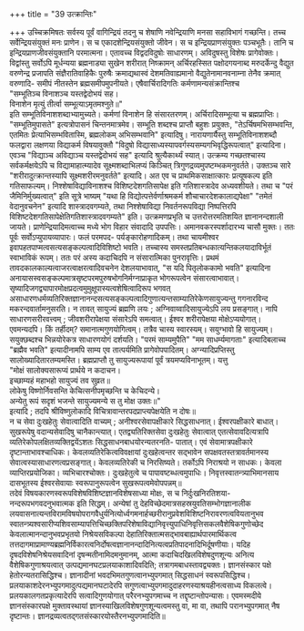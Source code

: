 +++
title = "39 उत्क्रान्तिः"

+++
उच्चिक्रमिषतः सर्वस्य पूर्वं वागिन्द्रियं तदनु च शेषाणि नवेन्द्रियाणि मनसा सहाविभागं गच्छन्ति। तच्च सर्वेन्द्रियसंयुक्तं मनः प्राणेन। स च एकादशेन्द्रियसंयुक्तो जीवेन। स च इन्द्रियप्राणसंयुक्तः पञ्चभूतैः। तानि च इन्द्रियप्राणजीवसंयुक्तानि परमात्मना। एतावच्च विद्वदविदुषोः साधारणम्। अविदुषस्तु विशेषः प्रागेवोक्तः। विद्वांस्तु सर्वोऽपि मूर्धन्यया ब्रह्मनाड्या सुखेन शरीरात् निष्क्रामन् अर्चिरहस्सित पक्षोदगयनाब्द मरुदर्केन्दु वैद्युत वरुणेन्द्र प्रजापति संज्ञैरातिवाहिकैः पुरुषैः क्रमाद्यथास्वं देशमतिवाह्यमानो वैद्युतेनामानवनाम्ना तेनैव क्रमात् वरुणादि- समीपं नीतस्तेन ब्रह्मसमीपमुपनीयते। एषैवार्चिरादिगतिः कर्मणामन्यसंक्रान्तिश्च  
"सम्भूतिञ्च विनाशञ्च यस्तद्वेदोभयं सह।  
विनाशेन मृत्युं तीर्त्वा सम्भूत्याऽमृतमश्नुते॥"  
इति सम्भूतिविनाशशब्दाभ्यामुच्यते। कर्मणां विनाशेन हि संसारतरणम्। अर्चिरादिसम्भूत्या च ब्रह्मप्राप्तिः। "सम्भूतिमुपासते" इत्यत्रोपासनं चिन्तनमात्रमेव। सम्भूति शब्दश्च प्राप्तौ बहुशः प्रयुक्तः, "तेऽर्चिषमभिसम्भवन्ति, एतमितः प्रेत्याभिसम्भवितास्मि, ब्रह्मलोकम् अभिसम्भवानि" इत्यादिषु। नारायणार्यैस्तु सम्भूतिविनाशशब्दौ फलद्वारा लक्षणया विद्याकर्म विषयावुक्तौ "विदुषो विद्यासाध्यस्यापवर्गस्यसम्यगभिवृद्धिरूपत्वात्" इत्यादिना। एवञ्च "विद्याञ्च अविद्याञ्च यस्तद्वेदोभयं सह" इत्यादि श्रुत्यैकार्थ्यं स्यात्। उत्क्रम्य गच्छतश्चास्य सर्वकर्मक्षयेऽपि च विद्यामाहात्म्यादेव सूक्ष्मशब्दाभिलप्यं किञ्चित् त्रिगुणद्रव्यमुपष्टम्भकमनुवर्तते। उक्तञ्च सारे "शरीरादुत्क्रान्तस्यापि सूक्ष्मशरीरमनुवर्तते" इत्यादि। अत एव च प्राथमिकसाक्षात्कारः प्रत्यूषकल्प इति गतिसाफल्यम्। निश्शेषाविद्याविनाशश्च विशिष्टदेशगतिसापेक्ष इति गतिशास्त्रादेव अध्यवशीयते। तथा च "परं जैमिनिर्मुख्यत्वात्" इति सूत्रे भाष्यम् "यथा हि विद्योत्पत्तेर्वर्णाश्रमकर्म शौचाचारदेशकालाद्यपेक्षा" "तमेतं वेदानुवचनेन" इत्यादि शास्त्रादवगम्यते, तथा निश्शेषाविद्या निवर्तनरूपविद्या निष्पत्तिरपि विशिष्टदेशगतिसापेक्षेतिगतिशास्त्रादवगम्यते" इति। उत्क्रमणप्रभृति च उत्तरोत्तरमतिशयित ज्ञानानन्दशाली जायते। प्राणेन्द्रियादिमत्वाच्च मध्ये भोग विहार संवादादि उपपत्तिः। अमानवकरस्पर्शादारभ्य चासौ मुक्तः। ततः पूर्वः सर्वोऽप्युपायव्यापारः। फलं परमपद- पर्यङ्कारोहणादिकम्। तथा चायमीश्वर इवापहतपाप्मत्वसत्यसङ्कल्पत्वादिविशिष्टो भवति। तच्चास्य समस्तप्रतिबन्धकात्यन्तिकलयादाविर्भूतं स्वाभाविकं रूपम्। ततः परं अस्य कदाचिदपि न संसारात्मिका पुनरावृत्तिः। प्रथमं तावदकालकाल्यत्वाजरत्वाक्षरत्वादिवचनेन देशलयाभावात्, "स यदि पितृलोककामो भवति" इत्यादिना अनायासस्वसङ्कल्पमात्रसृष्टपरमपुरुषभोगनिर्मग्नाप्राकृत भोगरूपत्वेन संसारत्वाभावात्। सृष्यादिजगद्व्यापारमोक्षप्रदत्वमुमुक्षूपास्यत्वशेषित्वादिरूप भगवत् असाधारणधर्मव्यतिरिक्तज्ञानानन्दसत्यसङ्कल्पत्वादिगुणात्यन्तसाम्यातिरेकेणसायुज्यन्तु गगनारविन्द मकरन्दवार्तामनुसरति। न तावत् सायुज्यं ब्रह्मणि लयः ; अग्निवाय्वादिसायुज्येऽपि लय प्रसङ्गात्। नापि साधारणसरीरवत्त्वम् ; जीवशरीरापेक्षया संसारेऽपि समत्वात्। ईश्वर शरीरापेक्षया मोक्षेऽप्ययोगात्। एवमन्यदपि। किं तर्हीदम्? समानात्मगुणयोगित्वम्। तत्रैव चास्य स्वारस्यम्। सयुग्भावो हि सायुज्यम्। सयुक्छब्दश्च भिन्नयोरेकत्र साधारणयोगं दर्शयति। "परमं साम्यमुपैति" "मम साधर्म्यमागताः" इत्यादिबलाच्च "ब्रह्मैव भवति" इत्यादीनामपि साम्य एव तात्पर्यमिति प्रागेवोपपादितम्। अग्न्यादिप्रप्तिस्तु सालोख्यादितारतम्यमस्ति। ब्रह्मप्राप्तौ तु सायुज्यरूपायां पूर्वं त्रयमप्यविनाभूतम्। यत्तु  
"मोक्षं सालोक्यसारूप्यं प्रार्थये न कदाचन।  
इच्छाम्यहं महाभहो सायुज्यं तव सुव्रत॥  
लोकेषु विष्णोर्निवसन्ति केचित्सनीपमृच्छन्ति च केचिदन्ये।  
अन्येतु रूपं सदृशं भजन्ते सायुज्यमन्ये स तु मोक्ष उक्तः॥"  
इत्यादि ; तदपि श्रीविष्णुलोकादि विचित्रावान्तरपदप्राप्त्यपेक्षयेति न दोषः॥  
न च सेवा दुःखहेतुः सेवात्वादिति वाच्यम् ; अनीश्वरसेवापक्षीकारे सिद्धसाधनात्। ईश्वरपक्षीकारे बाधात्। सुखरूपेषु वदान्यसेवादिषु चानैकान्त्यात्। एतद्व्यतिरिक्तसेवा दुःखहेतुः सेवात्वात् एतत्सेवावदित्यत्रापि व्यतिरेकोपलक्षितव्यक्तिद्वयेंऽशतः सिद्धसाधनबाधयोरन्यतरनति- पातात्। एवं सेवामात्रपक्षीकारे दृष्टान्ताभावश्चाधिकः। केवलव्यतिरेकित्वविवक्षायां दुःखहेत्वन्तर सद्भावेन सपक्षवतस्तत्रावर्तमानस्य सेवात्वस्यासाधारणत्वप्रसङ्गात्। केवलव्यतिरेकी च निरसिष्यते। तर्कोऽपि निराश्रयो न साधकः। केवला व्याप्तिरप्रयोजिका। व्यभिचारश्चोक्तः। दुःखहेतुत्वे च पापावष्टब्धत्वमुपाधिः। निवृत्तस्वातन्त्र्याभिमानसाय दासभूतस्य ईश्वरसेवायाः स्वरूपानुरूपत्वेन सुखरूपत्वमेवोपपन्नम्॥  
तदेवं विषयकारणस्वरूपविशेषविशिष्टज्ञानविशेषसाध्या मोक्षः, स च निर्दुःखनिरतिशया- नन्दरूपभगवदनुभवात्मक इति सिद्धम्। अन्येषां तु देहविच्छेदमात्रसहस्रयुवतिसम्भोगज्ञानालीक लयवासनात्यन्तविरामविषयोपरागवैधुर्यनित्योर्ध्वगमनार्हच्छरीरानुप्रवेशविशिष्टनिरावरणत्ववियतानुभव स्वातन्त्र्यश्वसारीप्यशिवसाम्यापत्तिचिच्छक्तिपरिशेषाविद्यानिवृत्त्युपाधिनिवृत्तिसकलवैशेषिकगुणोच्छेद  
केवलात्मानन्दानुभवप्रभृतयो निश्रेयसविकल्पा देहातिरिक्तात्मसद्भावबाह्यार्थपारमार्थिकत्व तत्तदागमाप्रामाण्यब्रह्मनिर्विकारत्वनिर्दोषत्वज्ञानानन्दादिनित्यत्वप्रतिपादनादिभिर्दूषणीयाः। यदिह दृषदविशेषनिश्रेयसवादिनां दृषन्मतीनामिदमनुमानम्, आत्मा कदाचिदखिलविशेषदुणशून्यः अनित्य वैशेषिकगुणाश्रयत्वात् उत्पद्यमानघटप्रलयाकाशादिवदिति; तत्रागमबाधस्तावद्व्यक्तः। ज्ञानसंस्कार पक्षे हेतोरन्यतरासिद्धिश्च। ज्ञानादीनां भवदभिमतगुणत्वानभ्युपगमात् सिद्धसाधनं स्वरूपसिद्धिश्च। प्रलयाकाशदेरनभ्युपगमादुत्पद्यमानघटादेरपि सगुणत्वाभ्युपगमादुदाहरणस्याश्रयहीनत्वसाध्य विकलत्वे। प्रलयकालगतप्रकृत्यादेरपि सत्वादिगुणयोगात् परैरनभ्युपगमाच्च न तद्दृष्टान्तोपन्यासः। एवमस्मदीये ज्ञानसंस्कारपक्षे मुक्तावस्थायां ज्ञानस्याखिलविशेषगुणशून्यत्वमस्तु वा, मा वा, तथापि परानभ्युपगमात् नैष दृष्टान्तः। ज्ञानद्रव्यत्वतद्गतसंस्कारयोस्तैरनभ्युपगमादिति॥